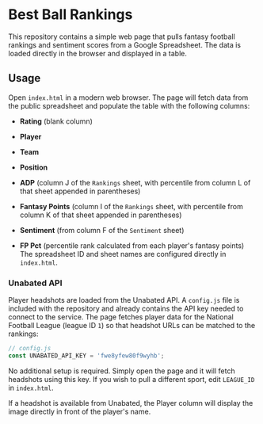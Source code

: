 # Best Ball Rankings

This repository contains a simple web page that pulls fantasy football rankings
and sentiment scores from a Google Spreadsheet. The data is loaded directly in
the browser and displayed in a table.

## Usage

Open `index.html` in a modern web browser. The page will fetch data from the
public spreadsheet and populate the table with the following columns:

- **Rating** (blank column)
- **Player**
- **Team**
- **Position**
- **ADP** (column J of the `Rankings` sheet, with percentile from column L of that sheet appended in parentheses)
- **Fantasy Points** (column I of the `Rankings` sheet, with percentile from column K of that sheet appended in parentheses)
- **Sentiment** (from column F of the `Sentiment` sheet)

- **FP Pct** (percentile rank calculated from each player's fantasy points)
The spreadsheet ID and sheet names are configured directly in `index.html`.

### Unabated API

Player headshots are loaded from the Unabated API. A `config.js` file is
included with the repository and already contains the API key needed to connect
to the service. The page fetches player data for the National Football League
(league ID `1`) so that headshot URLs can be matched to the rankings:

```javascript
// config.js
const UNABATED_API_KEY = 'fwe8yfew80f9wyhb';
```

No additional setup is required. Simply open the page and it will fetch
headshots using this key. If you wish to pull a different sport, edit
`LEAGUE_ID` in `index.html`.

If a headshot is available from Unabated, the Player column will display the
image directly in front of the player's name.

